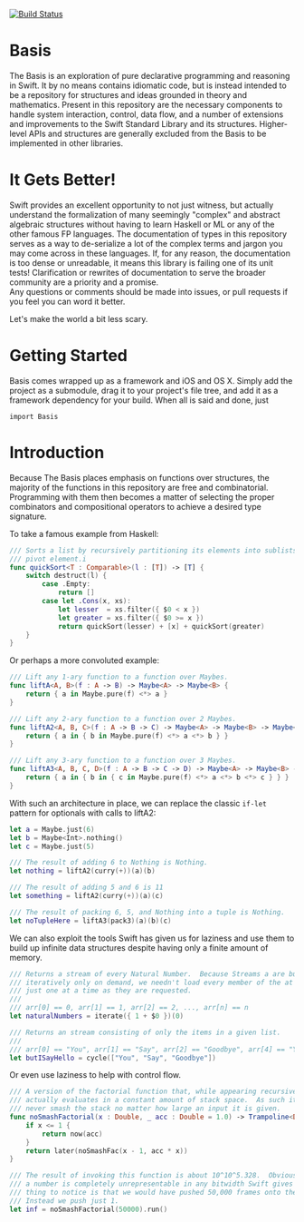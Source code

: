 [![Build Status](https://travis-ci.org/typelift/Basis.svg?branch=master)](https://travis-ci.org/typelift/Basis)

Basis
=====

The Basis is an exploration of pure declarative programming and reasoning in 
Swift.  It by no means contains idiomatic code, but is instead intended to be a
repository for structures and ideas grounded in theory and mathematics.  Present
in this repository are the necessary components to handle system interaction, 
control, data flow, and a number of extensions and improvements to the Swift 
Standard Library and its structures.  Higher-level APIs and structures are 
generally excluded from the Basis to be implemented in other libraries.
 

It Gets Better!
===============

Swift provides an excellent opportunity to not just witness, but actually 
understand the formalization of many seemingly "complex" and abstract algebraic
structures without having to learn Haskell or ML or any of the other famous FP 
languages.  The documentation of types in this repository serves as a way to 
de-serialize a lot of the complex terms and jargon you may come across in these 
languages.  If, for any reason, the documentation is too dense or unreadable, it
means this library is failing one of its unit tests!  Clarification or rewrites
of documentation to serve the broader community are a priority and a promise.  
Any questions or comments should be made into issues, or pull requests if you 
feel you can word it better.

Let's make the world a bit less scary.

Getting Started
===============

Basis comes wrapped up as a framework and iOS and OS X.  Simply add the project
as a submodule, drag it to your project's file tree, and add it as a framework 
dependency for your build.  When all is said and done, just 

```
import Basis
``` 

Introduction
============

Because The Basis places emphasis on functions over structures, the majority of
the functions in this repository are free and combinatorial.  Programming with
them then becomes a matter of selecting the proper combinators and compositional
operators to achieve a desired type signature.

To take a famous example from Haskell:

```Swift
/// Sorts a list by recursively partitioning its elements into sublists around a
/// pivot element.i
func quickSort<T : Comparable>(l : [T]) -> [T] {
    switch destruct(l) {
        case .Empty:
            return []
        case let .Cons(x, xs):
            let lesser  = xs.filter({ $0 < x })
            let greater = xs.filter({ $0 >= x })
            return quickSort(lesser) + [x] + quickSort(greater)
    }
}
```

Or perhaps a more convoluted example:

```Swift
/// Lift any 1-ary function to a function over Maybes.
func liftA<A, B>(f : A -> B) -> Maybe<A> -> Maybe<B> {
    return { a in Maybe.pure(f) <*> a }
}

/// Lift any 2-ary function to a function over 2 Maybes.   
func liftA2<A, B, C>(f : A -> B -> C) -> Maybe<A> -> Maybe<B> -> Maybe<C> {
    return { a in { b in Maybe.pure(f) <*> a <*> b } }
}

/// Lift any 3-ary function to a function over 3 Maybes.
func liftA3<A, B, C, D>(f : A -> B -> C -> D) -> Maybe<A> -> Maybe<B> -> Maybe<C> -> Maybe <D> {
    return { a in { b in { c in Maybe.pure(f) <*> a <*> b <*> c } } }
}
```

With such an architecture in place, we can replace the classic `if-let` pattern
for optionals with calls to liftA2:

```Swift
let a = Maybe.just(6)
let b = Maybe<Int>.nothing()
let c = Maybe.just(5)

/// The result of adding 6 to Nothing is Nothing.
let nothing = liftA2(curry(+))(a)(b)

/// The result of adding 5 and 6 is 11
let something = liftA2(curry(+))(a)(c)

/// The result of packing 6, 5, and Nothing into a tuple is Nothing.
let noTupleHere = liftA3(pack3)(a)(b)(c)
```

We can also exploit the tools Swift has given us for laziness and use them to
build up infinite data structures despite having only a finite amount of memory.

```Swift
/// Returns a stream of every Natural Number.  Because Streams a are built up 
/// iteratively only on demand, we needn't load every member of the at once, 
/// just one at a time as they are requested. 
///
/// arr[0] == 0, arr[1] == 1, arr[2] == 2, ..., arr[n] == n
let naturalNumbers = iterate({ 1 + $0 })(0)

/// Returns an stream consisting of only the items in a given list.
///
/// arr[0] == "You", arr[1] == "Say", arr[2] == "Goodbye", arr[4] == "You", ...
let butISayHello = cycle(["You", "Say", "Goodbye"])
```

Or even use laziness to help with control flow.

```Swift
/// A version of the factorial function that, while appearing recursive,
/// actually evaluates in a constant amount of stack space.  As such it will
/// never smash the stack no matter how large an input it is given. 
func noSmashFactorial(x : Double, _ acc : Double = 1.0) -> Trampoline<Double> {
    if x <= 1 {
        return now(acc)
    }
    return later(noSmashFac(x - 1, acc * x))
}

/// The result of invoking this function is about 10^10^5.328.  Obviously, such
/// a number is completely unrepresentable in any bitwidth Swift gives us.  The 
/// thing to notice is that we would have pushed 50,000 frames onto the stack.  
/// Instead we push just 1. 
let inf = noSmashFactorial(50000).run()
```

